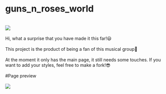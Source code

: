 # guns_n_roses_world
<br><img src="https://i.imgur.com/G83K5VB.png"><br><br>
Hi, what a surprise that you have made it this far!😃<br><br>This project is the product of being a fan of this musical group🤘<br><br>At the moment it only has the main page, it still needs some touches. If you want to add your styles, feel free to make a fork!😎<br><br>
#Page preview
<br><br><img src="https://imgur.com/BhXaesz.png">
